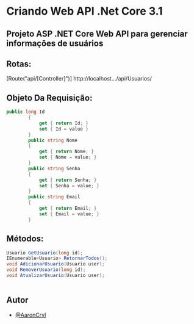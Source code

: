 # Criando Web API .Net Core 3.1
## Projeto ASP .NET Core Web API para gerenciar informações de usuários

## Rotas:
[Route("api/[Controller]")]
http://localhost.../api/Usuarios/

## Objeto Da Requisição:
``` c#
public long Id 
        { 
            get { return Id; }
            set { Id = value } 
        }
        public string Nome 
        {
            get { return Nome; }
            set { Nome = value; }
        }
        public string Senha 
        {
            get { return Senha; }
            set { Senha = value; }
        }
        public string Email 
        {
            get { return Email; }
            set { Email = value; }
        }
``` 

## Métodos:
``` c#
Usuario GetUsuario(long id);  
IEnumerable<Usuario> RetornarTodos();
void AdicionarUsuario(Usuario user);
void RemoverUsuario(long id);
void AtualizarUsuario(Usuario user); 
        
``` 

## Autor

- [@AaronCrvl](https://www.github.com/AaronCrvl)
